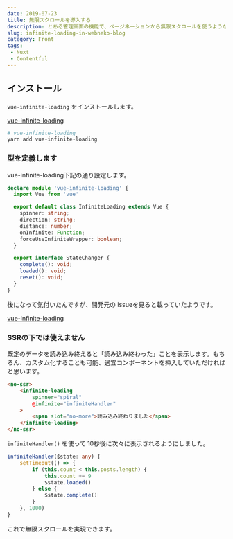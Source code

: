 ```yaml
---
date: 2019-07-23
title: 無限スクロールを導入する
description: とある管理画面の機能で、ページネーションから無限スクロールを使うような変更があったので軽く書きました。
slug: infinite-loading-in-webneko-blog
category: Front
tags: 
 - Nuxt
 - Contentful
---
```


## インストール

`vue-infinite-loading` をインストールします。

<a class="link-preview" href="https://www.npmjs.com/package/vue-infinite-loading">vue-infinite-loading</a>

```bash
# vue-infinite-loading
yarn add vue-infinite-loading
```

### 型を定義します

vue-infinite-loading下記の通り設定します。

```ts
declare module 'vue-infinite-loading' {
  import Vue from 'vue'

  export default class InfiniteLoading extends Vue {
    spinner: string;
    direction: string;
    distance: number;
    onInfinite: Function;
    forceUseInfiniteWrapper: boolean;
  }

  export interface StateChanger {
    complete(): void;
    loaded(): void;
    reset(): void;
  }
}
```

後になって気付いたんですが、開発元の issueを見ると載っていたようです。

<a class="link-preview" href="https://github.com/PeachScript/vue-infinite-loading/issues/139#issue-307231773">vue-infinite-loading</a>

### SSRの下では使えません

既定のデータを読み込み終えると「読み込み終わった」ことを表示します。もちろん、カスタム化することも可能、適宜コンポーネントを挿入していただければと思います。

```html
<no-ssr>
    <infinite-loading 
        spinner="spiral"
        @infinite="infiniteHandler"
    >
        <span slot="no-more">読み込み終わりました</span>
    </infinite-loading>
</no-ssr>
```

`infiniteHandler()` を使って 10秒後に次々に表示されるようにしました。

```ts
infiniteHandler($state: any) {
    setTimeout(() => {
        if (this.count < this.posts.length) {
            this.count += 9
            $state.loaded()
        } else {
            $state.complete()
        }
    }, 1000)
}
```

これで無限スクロールを実現できます。

